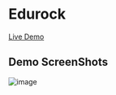 # Edurock
[Live Demo](https://edurock.vercel.app/)

## Demo ScreenShots
![image](https://github.com/C0dewithLokesh/React-Clone/assets/77185999/4f907b57-de81-45a9-8f13-35f5e7ee3575)
